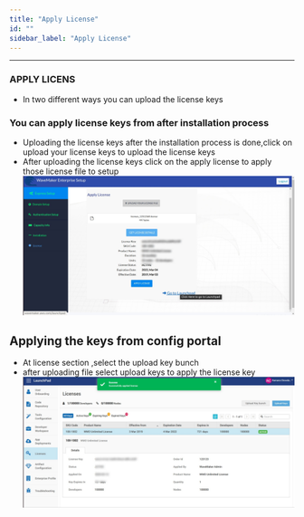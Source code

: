 ```yaml
---
title: "Apply License"
id: ""
sidebar_label: "Apply License"
---
```

---
### APPLY LICENS
-  In two different ways you can upload the license keys

### You can apply license keys from after installation process
- Uploading the license keys after the installation process is done,click on upload your license keys to upload the license keys
- After uploading the license keys click on the apply license to apply those license file to setup
  [![](/learn/assets/wme-setup/configuring-wme/apply-license-after-installation.jpg)](/learn/assets/wme-setup/apply-license-after-installation.jpg)
  
## Applying the keys from config portal
- At license section ,select the upload key bunch 
- after uploading file select upload keys to apply the license key
     [![](/learn/assets/wme-setup/configuring-wme/apply-license-at-config-portal.jpg)](/learn/assets/wme-setup/apply-license-at-config-portal.jpg)
